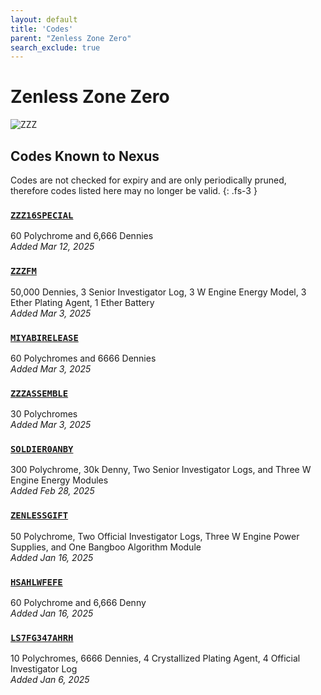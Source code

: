 ```yaml
---
layout: default
title: 'Codes'
parent: "Zenless Zone Zero"
search_exclude: true
---
```


# Zenless Zone Zero

![ZZZ](https://cdn.discordapp.com/emojis/1323743245565427803.png)

## Codes Known to Nexus

Codes are not checked for expiry and are only periodically pruned, therefore codes listed here may no longer be valid.
{: .fs-3 }

### [`ZZZ16SPECIAL`](https://zenless.hoyoverse.com/redemption?code=ZZZ16SPECIAL)

60 Polychrome and 6,666 Dennies<br />*Added Mar 12, 2025*

### [`ZZZFM`](https://zenless.hoyoverse.com/redemption?code=ZZZFM)

50,000 Dennies, 3 Senior Investigator Log, 3 W Engine Energy Model, 3 Ether Plating Agent, 1 Ether Battery<br />*Added Mar 3, 2025*

### [`MIYABIRELEASE`](https://zenless.hoyoverse.com/redemption?code=MIYABIRELEASE)

60 Polychromes  and 6666 Dennies<br />*Added Mar 3, 2025*

### [`ZZZASSEMBLE`](https://zenless.hoyoverse.com/redemption?code=ZZZASSEMBLE)

30 Polychromes<br />*Added Mar 3, 2025*

### [`SOLDIER0ANBY`](https://zenless.hoyoverse.com/redemption?code=SOLDIER0ANBY)

300 Polychrome, 30k Denny, Two Senior Investigator Logs, and Three W Engine Energy Modules<br />*Added Feb 28, 2025*

### [`ZENLESSGIFT`](https://zenless.hoyoverse.com/redemption?code=ZENLESSGIFT)

50 Polychrome, Two Official Investigator Logs, Three W Engine Power Supplies, and One Bangboo Algorithm Module<br />*Added Jan 16, 2025*

### [`HSAHLWFEFE`](https://zenless.hoyoverse.com/redemption?code=HSAHLWFEFE)

60 Polychrome and 6,666 Denny<br />*Added Jan 16, 2025*

### [`LS7FG347AHRH`](https://zenless.hoyoverse.com/redemption?code=LS7FG347AHRH)

10 Polychromes, 6666 Dennies, 4 Crystallized Plating Agent, 4 Official Investigator Log<br />*Added Jan 6, 2025*
